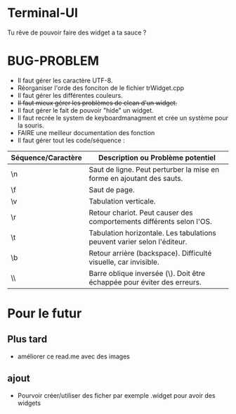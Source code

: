 # Terminal-UI
Tu rêve de pouvoir faire des widget a ta sauce ?

# BUG-PROBLEM
- Il faut gérer les caractère UTF-8.
- Réorganiser l'orde des fonciton de le fichier trWidget.cpp
- Il faut gérer les différentes couleurs.
- ~~Il faut mieux gérer les problèmes de clean d'un widget.~~
- Il faut gérer le fait de pouvoir "hide" un widget.
- Il faut recrée le system de keyboardmanagment et crée un système pour la souris.
- FAIRE une meilleur documentation des fonction
- Il faut gérer tout les code/séquence :

| Séquence/Caractère | Description ou Problème potentiel                             |
|--------------------|--------------------------------------------------------------|
| \n                 | Saut de ligne. Peut perturber la mise en forme en ajoutant des sauts. |
| \f                 | Saut de page.                                                | fait
| \v                 | Tabulation verticale.                                        | fait
| \r                 | Retour chariot. Peut causer des comportements différents selon l'OS. | fait
| \t                 | Tabulation horizontale. Les tabulations peuvent varier selon l'éditeur. | fait
| \b                 | Retour arrière (backspace). Difficulté visuelle, car invisible. | fait
| \\\                 | Barre oblique inversée (\\). Doit être échappée pour éviter des erreurs. | PAS fait


# Pour le futur
## Plus tard
- améliorer ce read.me avec des images
## ajout
- Pourvoir créer/utiliser des ficher par exemple .widget pour avoir des widgets
